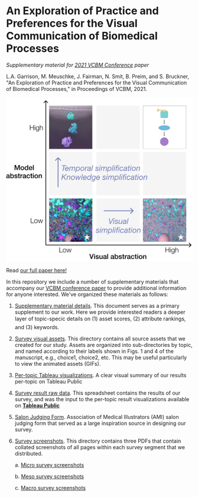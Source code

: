 # An Exploration of Practice and Preferences for the Visual Communication of Biomedical Processes
_Supplementary material for [2021 VCBM Conference](https://conferences.eg.org/vcbm2021/) paper_

L.A. Garrison, M. Meuschke, J. Fairman, N. Smit, B. Preim, and S. Bruckner, "An Exploration of Practice and Preferences for the Visual Communication of Biomedical Processes," in Proceedings of VCBM, 2021.

![Abstraction Construct](abstraction-construct.png "Abstraction Construct")


Read [our full paper here!](https://vis.uib.no/wp-content/papercite-data/pdfs/Garrison-2021-EPP.pdf)


In this repository we include a number of supplementary materials that accompany our [VCBM conference paper](https://vis.uib.no/wp-content/papercite-data/pdfs/Garrison-2021-EPP.pdf) to provide additional information for anyone interested. We've organized these materials as follows:
1. [Supplementary material details](1-survey_supplementary_details.pdf). 
This document serves as a primary supplement
to our work. Here we provide interested readers a deeper layer of topic-specic details on (1)
asset scores, (2) attribute rankings, and (3) keywords.
2. [Survey visual assets](2-assets/).
This directory contains all source assets that we created for our study. Assets are organized
into sub-directories by topic, and named according to their labels shown in Figs. 1 and 4 of the
manuscript, e.g., choice1, choice2, etc. This may be useful particularly to view the animated assets
(GIFs).
3. [Per-topic Tableau visualizations](https://public.tableau.com/profile/biomedsurvey2021). 
A clear visual summary of our results per-topic on Tableau Public
4. [Survey result raw data](3-results.xlsx). 
This spreadsheet contains the results of our survey, and was the input to the per-topic result visualizations
available on [**Tableau Public**](https://public.tableau.com/profile/biomedsurvey2021)
5. [Salon Judging Form](4-Judging-Form-General.pdf).
 Association of Medical Illustrators (AMI) salon
judging form that served as a large inspiration source in designing our survey.
6. [Survey screenshots](5-survey-screenshots/). 
This directory contains three PDFs that contain collated screenshots of all pages within each survey segment that we distributed.

    a. [Micro survey screenshots](5-survey-screenshots/1-micro-screenshots-collated.pdf)

    b. [Meso survey screenshots](5-survey-screenshots/2-meso-screenshots-collated.pdf)

    c. [Macro survey screenshots](5-survey-screenshots/3-macro-screenshots-collated.pdf)
